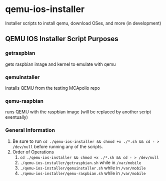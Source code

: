 # qemu-ios-installer
Installer scripts to install qemu, download OSes, and more (in development)

## QEMU IOS Installer Script Purposes

### getraspbian
gets raspbian image and kernel to emulate with qemu

### qemuinstaller
installs QEMU from the testing MCApollo repo

### qemu-raspbian
runs QEMU with the raspbian image (will be replaced by another script eventually)

### General Information
1. Be sure to run `cd ./qemu-ios-installer && chmod +x ./*.sh && cd - > /dev/null` before running any of the scripts.
2. Order of Operations
   1. `cd ./qemu-ios-installer && chmod +x ./*.sh && cd - > /dev/null`
   2. `./qemu-ios-installer/getraspbian.sh` while in `/var/mobile`
   3. `./qemu-ios-installer/qemuinstaller.sh` while in `/var/mobile`
   4. `./qemu-ios-installer/qemu-raspbian.sh` while in `/var/mobile`
